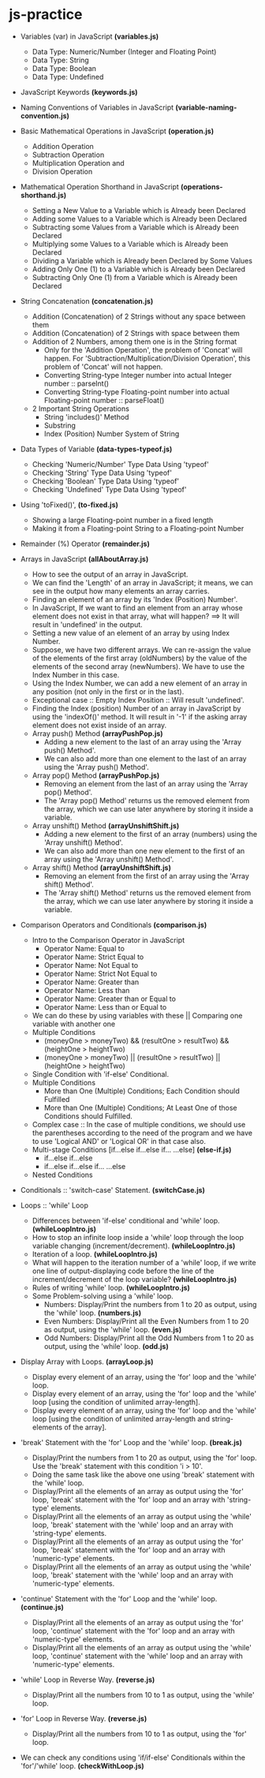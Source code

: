 ﻿# js-practice

- Variables (var) in JavaScript <b>(variables.js)</b>
    - Data Type: Numeric/Number (Integer and Floating Point)
    - Data Type: String
    - Data Type: Boolean
    - Data Type: Undefined

- JavaScript Keywords <b>(keywords.js)</b>

- Naming Conventions of Variables in JavaScript <b>(variable-naming-convention.js)</b>

- Basic Mathematical Operations in JavaScript <b>(operation.js)</b>
    - Addition Operation
    - Subtraction Operation
    - Multiplication Operation and 
    - Division Operation

- Mathematical Operation Shorthand in JavaScript <b>(operations-shorthand.js)</b>
    - Setting a New Value to a Variable which is Already been Declared
    - Adding some Values to a Variable which is Already been Declared
    - Subtracting some Values from a Variable which is Already been Declared
    - Multiplying some Values to a Variable which is Already been Declared
    - Dividing a Variable which is Already been Declared by Some Values
    - Adding Only One (1) to a Variable which is Already been Declared
    - Subtracting Only One (1) from a Variable which is Already been Declared

- String Concatenation <b>(concatenation.js)</b>
    - Addition (Concatenation) of 2 Strings without any space between them
    - Addition (Concatenation) of 2 Strings with space between them
    - Addition of 2 Numbers, among them one is in the String format
        - Only for the 'Addition Operation', the problem of 'Concat' will happen. For 'Subtraction/Multiplication/Division Operation', this problem of 'Concat' will not happen. 
        - Converting String-type Integer number into actual Integer number :: parseInt()
        - Converting String-type Floating-point number into actual Floating-point number :: parseFloat()
    - 2 Important String Operations
        - String 'includes()' Method
        - Substring
        - Index (Position) Number System of String

- Data Types of Variable <b>(data-types-typeof.js)</b>
    - Checking 'Numeric/Number' Type Data Using 'typeof'
    - Checking 'String' Type Data Using 'typeof'
    - Checking 'Boolean' Type Data Using 'typeof'
    - Checking 'Undefined' Type Data Using 'typeof'

- Using 'toFixed()', <b>(to-fixed.js)</b>
    - Showing a large Floating-point number in a fixed length
    - Making it from a Floating-point String to a Floating-point Number

- Remainder (%) Operator <b>(remainder.js)</b>

- Arrays in JavaScript <b>(allAboutArray.js)</b>
    - How to see the output of an array in JavaScript.
    - We can find the 'Length' of an array in JavaScript; it means, we can see in the output how many elements an array carries.
    - Finding an element of an array by its 'Index (Position) Number'.
    - In JavaScript, If we want to find an element from an array whose element does not exist in that array, what will happen? ==> It will result in 'undefined' in the output.
    - Setting a new value of an element of an array by using Index Number.
    - Suppose, we have two different arrays. We can re-assign the value of the elements of the first array (oldNumbers) by the value of the elements of the second array (newNumbers). We have to use the Index Number in this case.
    - Using the Index Number, we can add a new element of an array in any position (not only in the first or in the last).
    - Exceptional case :: Empty Index Position :: Will result 'undefined'.
    - Finding the Index (position) Number of an array in JavaScript by using the 'indexOf()' method. It will result in '-1' if the asking array element does not exist inside of an array.
    - Array push() Method <b>(arrayPushPop.js)</b>
        - Adding a new element to the last of an array using the 'Array push() Method'.
        - We can also add more than one element to the last of an array using the 'Array push() Method'.
    - Array pop() Method <b>(arrayPushPop.js)</b>
        - Removing an element from the last of an array using the 'Array pop() Method'.
        - The 'Array pop() Method' returns us the removed element from the array, which we can use later anywhere by storing it inside a variable.
    - Array unshift() Method <b>(arrayUnshiftShift.js)</b>
        - Adding a new element to the first of an array (numbers) using the 'Array unshift() Method'.
        - We can also add more than one new element to the first of an array using the 'Array unshift() Method'.
    - Array shift() Method <b>(arrayUnshiftShift.js)</b>
        - Removing an element from the first of an array using the 'Array shift() Method'.
        - The 'Array shift() Method' returns us the removed element from the array, which we can use later anywhere by storing it inside a variable.

- Comparison Operators and Conditionals <b>(comparison.js)</b>
    - Intro to the Comparison Operator in JavaScript
        - Operator Name: Equal to
        - Operator Name: Strict Equal to
        - Operator Name: Not Equal to
        - Operator Name: Strict Not Equal to
        - Operator Name: Greater than
        - Operator Name: Less than
        - Operator Name: Greater than or Equal to
        - Operator Name: Less than or Equal to
    - We can do these by using variables with these || Comparing one variable with another one
    - Multiple Conditions
        - (moneyOne > moneyTwo) && (resultOne > resultTwo) && (heightOne > heightTwo)
        - (moneyOne > moneyTwo) || (resultOne > resultTwo) || (heightOne > heightTwo)
    - Single Condition with 'if-else' Conditional.
    - Multiple Conditions
        - More than One (Multiple) Conditions; Each Condition should Fulfilled
        - More than One (Multiple) Conditions; At Least One of those Conditions should Fulfilled.
    - Complex case :: In the case of multiple conditions, we should use the parentheses according to the need of the program and we have to use 'Logical AND' or 'Logical OR' in that case also.
    - Multi-stage Conditions [if...else if...else if... ...else] <b>(else-if.js)</b>
        - if...else if...else
        - if...else if...else if... ...else 
    - Nested Conditions

- Conditionals :: 'switch-case' Statement. <b>(switchCase.js)</b>

- Loops :: 'while' Loop
    - Differences between 'if-else' conditional and 'while' loop. <b>(whileLoopIntro.js)</b>
    - How to stop an infinite loop inside a 'while' loop through the loop variable changing (increment/decrement). <b>(whileLoopIntro.js)</b>
    - Iteration of a loop. <b>(whileLoopIntro.js)</b>
    - What will happen to the iteration number of a 'while' loop, if we write one line of output-displaying code before the line of the increment/decrement of the loop variable? <b>(whileLoopIntro.js)</b>
    - Rules of writing 'while' loop. <b>(whileLoopIntro.js)</b>
    - Some Problem-solving using a 'while' loop.
        - Numbers: Display/Print the numbers from 1 to 20 as output, using the 'while' loop. <b>(numbers.js)</b>
        - Even Numbers: Display/Print all the Even Numbers from 1 to 20 as output, using the 'while' loop. <b>(even.js)</b>
        - Odd Numbers: Display/Print all the Odd Numbers from 1 to 20 as output, using the 'while' loop. <b>(odd.js)</b>

- Display Array with Loops. <b>(arrayLoop.js)</b>
    - Display every element of an array, using the 'for' loop and the 'while' loop.
    - Display every element of an array, using the 'for' loop and the 'while' loop [using the condition of unlimited array-length].
    - Display every element of an array, using the 'for' loop and the 'while' loop [using the condition of unlimited array-length and string-elements of the array].

- 'break' Statement with the 'for' Loop and the 'while' loop. <b>(break.js)</b>
    - Display/Print the numbers from 1 to 20 as output, using the 'for' loop. Use the 'break' statement with this condition 'i > 10'.
    - Doing the same task like the above one using 'break' statement with the 'while' loop.
    - Display/Print all the elements of an array as output using the 'for' loop, 'break' statement with the 'for' loop and an array with 'string-type' elements.
    - Display/Print all the elements of an array as output using the 'while' loop, 'break' statement with the 'while' loop and an array with 'string-type' elements.
    - Display/Print all the elements of an array as output using the 'for' loop, 'break' statement with the 'for' loop and an array with 'numeric-type' elements.
    - Display/Print all the elements of an array as output using the 'while' loop, 'break' statement with the 'while' loop and an array with 'numeric-type' elements.

- 'continue' Statement with the 'for' Loop and the 'while' loop. <b>(continue.js)</b>
    - Display/Print all the elements of an array as output using the 'for' loop, 'continue' statement with the 'for' loop and an array with 'numeric-type' elements.
    - Display/Print all the elements of an array as output using the 'while' loop, 'continue' statement with the 'while' loop and an array with 'numeric-type' elements.

- 'while' Loop in Reverse Way. <b>(reverse.js)</b>
    - Display/Print all the numbers from 10 to 1 as output, using the 'while' loop.

- 'for' Loop in Reverse Way. <b>(reverse.js)</b>
    - Display/Print all the numbers from 10 to 1 as output, using the 'for' loop.

- We can check any conditions using 'if/if-else' Conditionals within the 'for'/'while' loop. <b>(checkWithLoop.js)</b>

